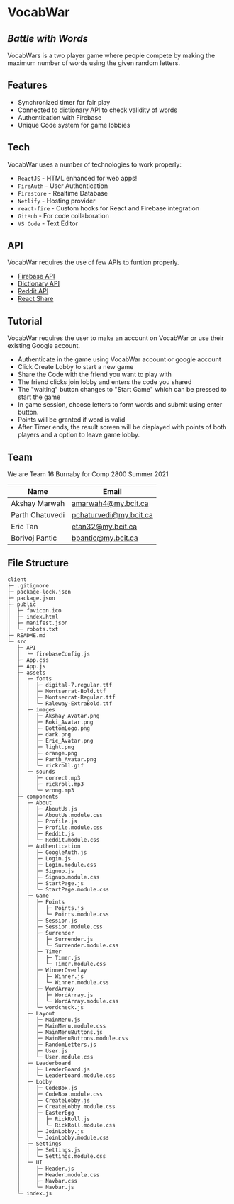 # VocabWar

## _Battle with Words_

VocabWars is a two player game where people compete by making the maximum number of words using the given random letters.

## Features

- Synchronized timer for fair play
- Connected to dictionary API to check validity of words
- Authentication with Firebase
- Unique Code system for game lobbies

## Tech

VocabWar uses a number of technologies to work properly:

- `ReactJS` - HTML enhanced for web apps!
- `FireAuth` - User Authentication
- `Firestore` - Realtime Database
- `Netlify` - Hosting provider
- `react-fire` - Custom hooks for React and Firebase integration
- `GitHub` - For code collaboration
- `VS Code` - Text Editor

## API

VocabWar requires the use of few APIs to funtion properly.

- [Firebase API](https://firebase.google.com/docs/reference)
- [Dictionary API](https://dictionaryapi.dev/)
- [Reddit API](https://www.reddit.com/dev/api/)
- [React Share](https://www.npmjs.com/package/react-share)

## Tutorial

VocabWar requires the user to make an account on VocabWar or use their existing Google account.

- Authenticate in the game using VocabWar account or google account
- Click Create Lobby to start a new game
- Share the Code with the friend you want to play with
- The friend clicks join lobby and enters the code you shared
- The "waiting" button changes to "Start Game" which can be pressed to start the game
- In game session, choose letters to form words and submit using enter button.
- Points will be granted if word is valid
- After Timer ends, the result screen will be displayed with points of both players and a option to leave game lobby.

## Team

We are Team 16 Burnaby for Comp 2800 Summer 2021

| Name            | Email                  |
| --------------- | ---------------------- |
| Akshay Marwah   | amarwah4@my.bcit.ca    |
| Parth Chatuvedi | pchaturvedi@my.bcit.ca |
| Eric Tan        | etan32@my.bcit.ca      |
| Borivoj Pantic  | bpantic@my.bcit.ca     |

## File Structure
```
client
├─ .gitignore
├─ package-lock.json
├─ package.json
├─ public
│  ├─ favicon.ico
│  ├─ index.html
│  ├─ manifest.json
│  └─ robots.txt
├─ README.md
└─ src
   ├─ API
   │  └─ firebaseConfig.js
   ├─ App.css
   ├─ App.js
   ├─ assets
   │  ├─ fonts
   │  │  ├─ digital-7.regular.ttf
   │  │  ├─ Montserrat-Bold.ttf
   │  │  ├─ Montserrat-Regular.ttf
   │  │  └─ Raleway-ExtraBold.ttf
   │  ├─ images
   │  │  ├─ Akshay_Avatar.png
   │  │  ├─ Boki_Avatar.png
   │  │  ├─ BottomLogo.png
   │  │  ├─ dark.png
   │  │  ├─ Eric_Avatar.png
   │  │  ├─ light.png
   │  │  ├─ orange.png
   │  │  ├─ Parth_Avatar.png
   │  │  └─ rickroll.gif
   │  └─ sounds
   │     ├─ correct.mp3
   │     ├─ rickroll.mp3
   │     └─ wrong.mp3
   ├─ components
   │  ├─ About
   │  │  ├─ AboutUs.js
   │  │  ├─ AboutUs.module.css
   │  │  ├─ Profile.js
   │  │  ├─ Profile.module.css
   │  │  ├─ Reddit.js
   │  │  └─ Reddit.module.css
   │  ├─ Authentication
   │  │  ├─ GoogleAuth.js
   │  │  ├─ Login.js
   │  │  ├─ Login.module.css
   │  │  ├─ Signup.js
   │  │  ├─ Signup.module.css
   │  │  ├─ StartPage.js
   │  │  └─ StartPage.module.css
   │  ├─ Game
   │  │  ├─ Points
   │  │  │  ├─ Points.js
   │  │  │  └─ Points.module.css
   │  │  ├─ Session.js
   │  │  ├─ Session.module.css
   │  │  ├─ Surrender
   │  │  │  ├─ Surrender.js
   │  │  │  └─ Surrender.module.css
   │  │  ├─ Timer
   │  │  │  ├─ Timer.js
   │  │  │  └─ Timer.module.css
   │  │  ├─ WinnerOverlay
   │  │  │  ├─ Winner.js
   │  │  │  └─ Winner.module.css
   │  │  ├─ WordArray
   │  │  │  ├─ WordArray.js
   │  │  │  └─ WordArray.module.css
   │  │  └─ wordcheck.js
   │  ├─ Layout
   │  │  ├─ MainMenu.js
   │  │  ├─ MainMenu.module.css
   │  │  ├─ MainMenuButtons.js
   │  │  ├─ MainMenuButtons.module.css
   │  │  ├─ RandomLetters.js
   │  │  ├─ User.js
   │  │  └─ User.module.css
   │  ├─ Leaderboard
   │  │  ├─ LeaderBoard.js
   │  │  └─ Leaderboard.module.css
   │  ├─ Lobby
   │  │  ├─ CodeBox.js
   │  │  ├─ CodeBox.module.css
   │  │  ├─ CreateLobby.js
   │  │  ├─ CreateLobby.module.css
   │  │  ├─ EasterEgg
   │  │  │  ├─ RickRoll.js
   │  │  │  └─ RickRoll.module.css
   │  │  ├─ JoinLobby.js
   │  │  └─ JoinLobby.module.css
   │  ├─ Settings
   │  │  ├─ Settings.js
   │  │  └─ Settings.module.css
   │  └─ UI
   │     ├─ Header.js
   │     ├─ Header.module.css
   │     ├─ Navbar.css
   │     └─ Navbar.js
   └─ index.js
```
